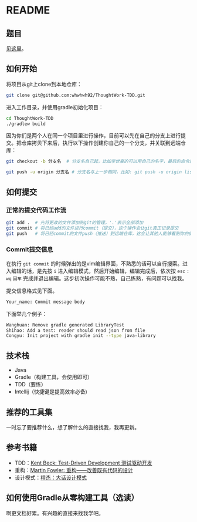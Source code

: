 # README

## 题目

[见这里](QUESTION.md)。

## 如何开始

将项目从git上clone到本地仓库：

```bash
git clone git@github.com:whwhwh92/ThoughtWork-TDD.git
```

进入工作目录，并使用gradle初始化项目：

```bash
cd ThoughtWork-TDD
./gradlew build
```

因为你们是两个人在同一个项目里进行操作，目前可以先在自己的分支上进行提交。把仓库拷贝下来后，执行以下操作创建你自己的一个分支，并关联到远端仓库：

```bash
git checkout -b 分支名  # 分支名自己起，比如李世豪的可以用自己的名字，最后的命令就是: git checkout -b lishihao

git push -u origin 分支名 # 分支名与上一步相同，比如: git push -u origin lishihao
```

## 如何提交

### 正常的提交代码工作流

```bash
git add .  # 先将更改的文件添加到git的管理，'.'表示全部添加
git commit # 将已经add的文件进行commit（提交），这个操作会让git真正记录提交
git push   # 将已经commit的文件push（推送）到远端仓库，这会让其他人能够看到你的提交
```

### Commit提交信息

在执行 `git commit` 的时候弹出的是vim编辑界面，不熟悉的话可以自行搜索。进入编辑的话，是先按 `i` 进入编辑模式，然后开始编辑，编辑完成后，依次按 `esc` `:` `wq` `回车` 完成并退出编辑。这步初次操作可能不熟，自己练熟，有问题可以找我。

提交信息格式见下面。

```bash
Your_name: Commit message body
```

下面举几个例子：

```bash 
Wanghuan: Remove gradle generated LibraryTest
Shihao: Add a test: reader should read json from file
Congyu: Init project with gradle init --type java-library
```

## 技术栈

* Java
* Gradle（构建工具，会使用即可）
* TDD（要练）
* Intellij（快捷键是提高效率必备)

## 推荐的工具集

一时忘了要推荐什么，想了解什么的直接找我，我再更新。

## 参考书籍
* TDD：[Kent Beck: Test-Driven Development 测试驱动开发](http://pan.baidu.com/s/1bpFRINX)
* 重构：[Martin Fowler: 重构——改善既有代码的设计](http://pan.baidu.com/s/1bpFRINX)
* 设计模式：[程杰：大话设计模式](http://pan.baidu.com/s/1bpFRINX)

## 如何使用Gradle从零构建工具（选读）

啊更文档好累。有兴趣的直接来找我学吧。